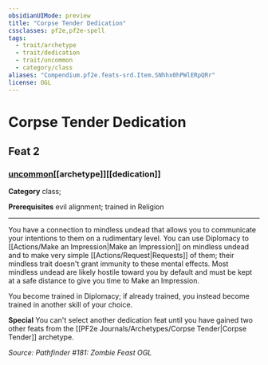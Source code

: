 ```yaml
---
obsidianUIMode: preview
title: "Corpse Tender Dedication"
cssclasses: pf2e,pf2e-spell
tags:
  - trait/archetype
  - trait/dedication
  - trait/uncommon
  - category/class
aliases: "Compendium.pf2e.feats-srd.Item.SNhhx0hPWlERpQRr"
license: OGL
---
```

# Corpse Tender Dedication
## Feat 2
### [uncommon](uncommon "Uncommon Rarity Trait")[[archetype]][[dedication]]

**Category** class; 



**Prerequisites** evil alignment; trained in Religion
* * *
You have a connection to mindless undead that allows you to communicate your intentions to them on a rudimentary level. You can use Diplomacy to [[Actions/Make an Impression|Make an Impression]] on mindless undead and to make very simple [[Actions/Request|Requests]] of them; their mindless trait doesn't grant immunity to these mental effects. Most mindless undead are likely hostile toward you by default and must be kept at a safe distance to give you time to Make an Impression.

You become trained in Diplomacy; if already trained, you instead become trained in another skill of your choice.

**Special** You can't select another dedication feat until you have gained two other feats from the [[PF2e Journals/Archetypes/Corpse Tender|Corpse Tender]] archetype.

*Source: Pathfinder #181: Zombie Feast*
*OGL*